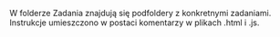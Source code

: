 
W folderze Zadania znajdują się podfoldery z konkretnymi zadaniami.
Instrukcje umieszczono w postaci komentarzy w plikach .html i .js.

